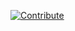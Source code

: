[![Contribute](https://www.eclipse.org/che/contribute.svg)](https://workspaces.openshift.com/f?url=https://raw.githubusercontent.com/redhat-developer/devfile/master/getting-started/vertx/devfile.yaml)
